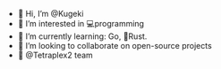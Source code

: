 - 👋 Hi, I’m @Kugeki
- 👀 I’m interested in 💻programming
- 🌱 I’m currently learning: Go, 🦀Rust.
- 💞️ I’m looking to collaborate on open-source projects
- 🔳 @Tetraplex2 team

<!---
Kugeki/Kugeki is a ✨ special ✨ repository because its `README.md` (this file) appears on your GitHub profile.
You can click the Preview link to take a look at your changes.
--->
